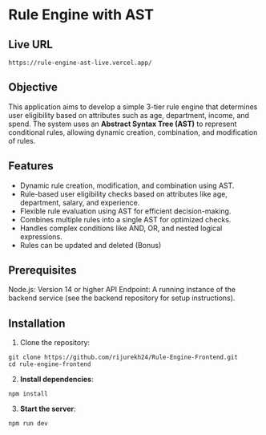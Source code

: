# Rule Engine with AST

## Live URL
```https://rule-engine-ast-live.vercel.app/```

## Objective
This application aims to develop a simple 3-tier rule engine that determines user eligibility based on
attributes such as age, department, income, and spend. The system uses an **Abstract Syntax Tree (AST)** to
represent conditional rules, allowing dynamic creation, combination, and modification of rules.

## Features
- Dynamic rule creation, modification, and combination using AST.
- Rule-based user eligibility checks based on attributes like age, department, salary, and experience.
- Flexible rule evaluation using AST for efficient decision-making.
- Combines multiple rules into a single AST for optimized checks.
- Handles complex conditions like AND, OR, and nested logical expressions.
- Rules can be updated and deleted (Bonus)

## Prerequisites
Node.js: Version 14 or higher
API Endpoint: A running instance of the backend service (see the backend repository for setup instructions).

## Installation
1. Clone the repository:
 ```
 git clone https://github.com/rijurekh24/Rule-Engine-Frontend.git
 cd rule-engine-frontend
 ```
2. **Install dependencies**:
 ```
 npm install
 ```
3. **Start the server**:
 ```
 npm run dev
 ```
